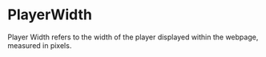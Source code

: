 # PlayerWidth

Player Width refers to the width of the player displayed within the webpage, measured in pixels.


